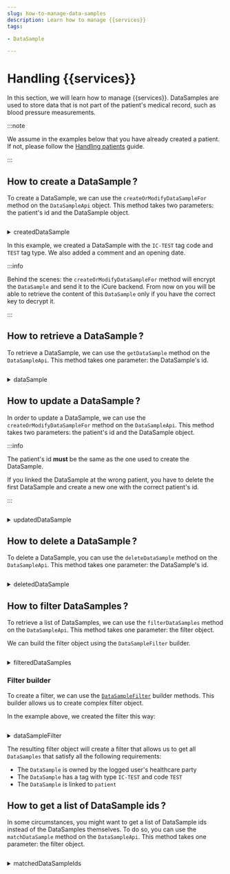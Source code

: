 ```yaml
---
slug: how-to-manage-data-samples
description: Learn how to manage {{services}}
tags:

- DataSample

---
```


# Handling {{services}}

In this section, we will learn how to manage {{services}}. DataSamples are used to store data that is not part of the
patient's medical record, such as blood pressure measurements.

:::note

We assume in the examples below that you have already created a patient. If not, please follow
the [Handling patients](/{{sdk}}/how-to/how-to-manage-patients) guide.

:::

## How to create a DataSample&#8239;?

To create a DataSample, we can use the `createOrModifyDataSampleFor` method on the `DataSampleApi` object. This method
takes two parameters: the patient's id and the DataSample object.

<!-- file://code-samples/{{sdk}}/how-to/datasamples/index.mts snippet:create a dataSample-->
```typescript
```
<!-- output://code-samples/{{sdk}}/how-to/datasamples/createdDataSample.txt -->
<details>
<summary>createdDataSample</summary>

```json
```
</details>

In this example, we created a DataSample with the `IC-TEST` tag code and `TEST` tag type. We also added a comment and an
opening date.

:::info

Behind the scenes: the `createOrModifyDataSampleFor` method will encrypt the `DataSample` and send it to the iCure backend. From now on you will be able to retrieve the content of this `DataSample` only if you have the correct key to decrypt it.

:::

## How to retrieve a DataSample&#8239;?

To retrieve a DataSample, we can use the `getDataSample` method on the `DataSampleApi`. This method takes one
parameter: the DataSample's id.

<!-- file://code-samples/{{sdk}}/how-to/datasamples/index.mts snippet:get a dataSample-->
```typescript
```
<!-- output://code-samples/{{sdk}}/how-to/datasamples/dataSample.txt -->
<details>
<summary>dataSample</summary>

```json
```
</details>

## How to update a DataSample&#8239;?

In order to update a DataSample, we can use the `createOrModifyDataSampleFor` method on the `DataSampleApi`. This method takes two parameters: the patient's id and the DataSample object. 

:::info

The patient's id **must** be the same as the one used to create the DataSample.

If you linked the DataSample at the wrong patient, you have to delete the first DataSample and create a new one with the correct patient's id.

:::

<!-- file://code-samples/{{sdk}}/how-to/datasamples/index.mts snippet:update a dataSample-->
```typescript
```
<!-- output://code-samples/{{sdk}}/how-to/datasamples/updatedDataSample.txt -->
<details>
<summary>updatedDataSample</summary>

```json
```
</details>

## How to delete a DataSample&#8239;?

To delete a DataSample, you can use the `deleteDataSample` method on the `DataSampleApi`. This method takes one parameter: the DataSample's id.

<!-- file://code-samples/{{sdk}}/how-to/datasamples/index.mts snippet:delete a dataSample-->
```typescript
```
<!-- output://code-samples/{{sdk}}/how-to/datasamples/deletedDataSample.txt -->
<details>
<summary>deletedDataSample</summary>

```text
```
</details>

## How to filter DataSamples&#8239;?

To retrieve a list of DataSamples, we can use the `filterDataSamples` method on the `DataSampleApi`. This method takes one parameter: the filter object.

We can build the filter object using the `DataSampleFilter` builder.

<!-- file://code-samples/{{sdk}}/how-to/datasamples/index.mts snippet:get a list of dataSamples-->
```typescript
```
<!-- output://code-samples/{{sdk}}/how-to/datasamples/filteredDataSamples.txt -->
<details>
<summary>filteredDataSamples</summary>

```json
```
</details>

### Filter builder

To create a filter, we can use the [`DataSampleFilter`](/{{sdk}}/references/filters/DataSampleFilter#methods) builder methods. This builder allows us to create complex filter object.

In the example above, we created the filter this way:

<!-- file://code-samples/{{sdk}}/how-to/datasamples/index.mts snippet:filter builder-->
```typescript
```
<!-- output://code-samples/{{sdk}}/how-to/datasamples/dataSampleFilter.txt -->
<details>
<summary>dataSampleFilter</summary>

```json
```
</details>

The resulting filter object will create a filter that allows us to get all `DataSamples` that satisfy all the following requirements:

- The `DataSample` is owned by the logged user's healthcare party
- The `DataSample` has a tag with type `IC-TEST` and code `TEST`
- The `DataSample` is linked to `patient`

## How to get a list of DataSample ids&#8239;?

In some circumstances, you might want to get a list of DataSample ids instead of the DataSamples themselves. To do so, you can use the `matchDataSample` method on the `DataSampleApi`. This method takes one parameter: the filter object.

<!-- file://code-samples/{{sdk}}/how-to/datasamples/index.mts snippet:get a list of dataSamples ids-->
```typescript
```
<!-- output://code-samples/{{sdk}}/how-to/datasamples/matchedDataSampleIds.txt -->
<details>
<summary>matchedDataSampleIds</summary>

```text
```
</details>
